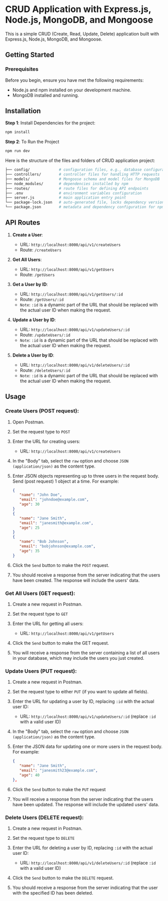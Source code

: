 # CRUD Application with Express.js, Node.js, MongoDB, and Mongoose

This is a simple CRUD (Create, Read, Update, Delete) application built with Express.js, Node.js, MongoDB, and Mongoose. 

## Getting Started

### Prerequisites

Before you begin, ensure you have met the following requirements:

- Node.js and npm installed on your development machine.
- MongoDB installed and running.

## Installation

**Step 1**: Install Dependencies for the project:
```bash
npm install
```

**Step 2**: To Run the Project
```bash
npm run dev
```

Here is the structure of the files and folders of CRUD application project:

```bash
├── config/             # configuration files, e.g., database configuration
├── controllers/        # controller files for handling HTTP requests
├── models/             # Mongoose schema and model files for MongoDB
├── node_modules/       # dependencies installed by npm
├── routes/             # route files for defining API endpoints
├── .env                # environment variables configuration
├── server.js           # main application entry point
└── package-lock.json   # auto-generated file, locks dependency versions
└── package.json        # metadata and dependency configuration for npm
```

## API Routes

1. **Create a User**:
   - URL: `http://localhost:8000/api/v1/createUsers`
   - Route: `/createUsers`

2. **Get All Users**:
   - URL: `http://localhost:8000/api/v1/getUsers`
   - Route: `/getUsers`

3. **Get a User by ID**:
   - URL: `http://localhost:8000/api/v1/getUsers/:id`
   - Route: `/getUsers/:id`
   - `Note`: `:id` is a dynamic part of the URL that should be replaced with the actual user ID when making the request.

4. **Update a User by ID**:
   - URL: `http://localhost:8000/api/v1/updateUsers/:id`
   - Route: `/updateUsers/:id`
   - `Note`: `:id` is a dynamic part of the URL that should be replaced with the actual user ID when making the request.

5. **Delete a User by ID**:
   - URL: `http://localhost:8000/api/v1/deleteUsers/:id`
   - Route: `/deleteUsers/:id`
   - `Note`: `:id` is a dynamic part of the URL that should be replaced with the actual user ID when making the request.


## Usage

### Create Users (POST request):
 
1. Open Postman.

1. Set the request type to `POST`

1. Enter the URL for creating users:
   - URL: `http://localhost:8000/api/v1/createUsers`

1. In the "Body" tab, select the `raw` option and choose `JSON (application/json)` as the content type.

1. Enter JSON objects representing up to three users in the request body. Send (post request) 1 object at a time. For example:
   ```json
   {
      "name": "John Doe",
      "email": "johndoe@example.com",
      "age": 30
   }
   {
      "name": "Jane Smith",
      "email": "janesmith@example.com",
      "age": 25
   }
   {
      "name": "Bob Johnson",
      "email": "bobjohnson@example.com",
      "age": 35
   }
1. Click the `Send` button to make the `POST` request.

1. You should receive a response from the server indicating that the users have been created. The response will include the users' data.

### Get All Users (GET request):

1. Create a new request in Postman.

2. Set the request type to `GET`

3. Enter the URL for getting all users:
   - URL: `http://localhost:8000/api/v1/getUsers`

4. Click the `Send` button to make the GET request.

5. You will receive a response from the server containing a list of all users in your database, which may include the users you just created.

### Update Users (PUT request):

1. Create a new request in Postman.

2. Set the request type to either `PUT` (if you want to update all fields).

3. Enter the URL for updating a user by ID, replacing `:id` with the actual user ID:
   - URL: `http://localhost:8000/api/v1/updateUsers/:id` (replace `:id` with a valid user ID)

4. In the "Body" tab, select the `raw` option and choose `JSON (application/json)` as the content type.

5. Enter the JSON data for updating one or more users in the request body. For example:
   ```json
   {
      "name": "Jane Smith",
      "email": "janesmith23@example.com",
      "age": 40
   },
1. Click the `Send` button to make the `PUT` request

1. You will receive a response from the server indicating that the users have been updated. The response will include the updated users' data.

### Delete Users (DELETE request):

1. Create a new request in Postman.

2. Set the request type to `DELETE`

3. Enter the URL for deleting a user by ID, replacing `:id` with the actual user ID:
   - URL: `http://localhost:8000/api/v1/deleteUsers/:id` (replace `:id` with a valid user ID)

4. Click the `Send` button to make the `DELETE` request.

5. You should receive a response from the server indicating that the user with the specified ID has been deleted.
